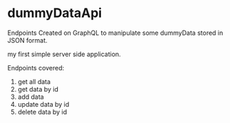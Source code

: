 # dummyDataApi
Endpoints Created on GraphQL to manipulate some dummyData stored in JSON format.

my first simple server side application.

Endpoints covered:

1. get all data
2. get data by id
3. add data
4. update data by id
5. delete data by id

